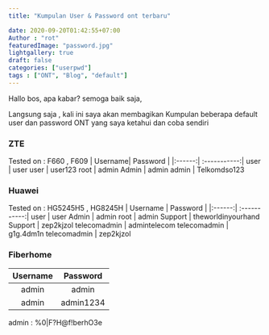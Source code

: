 ```yaml
---
title: "Kumpulan User & Password ont terbaru"

date: 2020-09-20T01:42:55+07:00
Author : "rot"
featuredImage: "password.jpg"
lightgallery: true
draft: false
categories: ["userpwd"]
tags : ["ONT", "Blog", "default"]
---
```

Hallo bos, apa kabar? semoga baik saja, 


Langsung saja , kali ini saya akan membagikan Kumpulan beberapa default user dan password ONT yang saya ketahui dan coba sendiri
<!---more--->

### ZTE

Tested on : F660 , F609
| Username| Password |
|:------:| :-----------:|
 user  | user 
 user | user123 
root | admin
 Admin   | admin 
 admin    | Telkomdso123

### Huawei

Tested on : HG5245H5 , HG8245H
| Username | Password |
|:------:| :-----------:|
user | user
Admin |  admin
root | admin
Support | theworldinyourhand 
Support | zep2kjzol
telecomadmin | admintelecom
telecomadmin | g1g.4dm1n
telecomadmin | zep2kjzol


### Fiberhome 
| Username | Password |
|:------:| :-----------:|
admin | admin 
admin | admin1234


admin    :     %0|F?H@f!berhO3e 